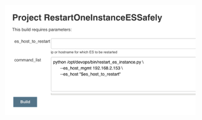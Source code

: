 <a href="https://www.dennyzhang.com"><img align="center" src="https://raw.githubusercontent.com/DennyZhang/elasticsearch-cli-tool/master/images/RestartES.png"></a>
